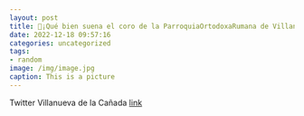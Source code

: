 ```yaml
---
layout: post
title: 🎼¡Qué bien suena el coro de la ParroquiaOrtodoxaRumana de VillanuevaDeLaCañada! ¡Qué bonitos villancicos! 😍Tradición Cultu...
date: 2022-12-18 09:57:16
categories: uncategorized
tags:
- random
image: /img/image.jpg
caption: This is a picture
---
```

Twitter Villanueva de la Cañada [link](https://twitter.com/AytoVDLCanada/status/1604074997575782401)
